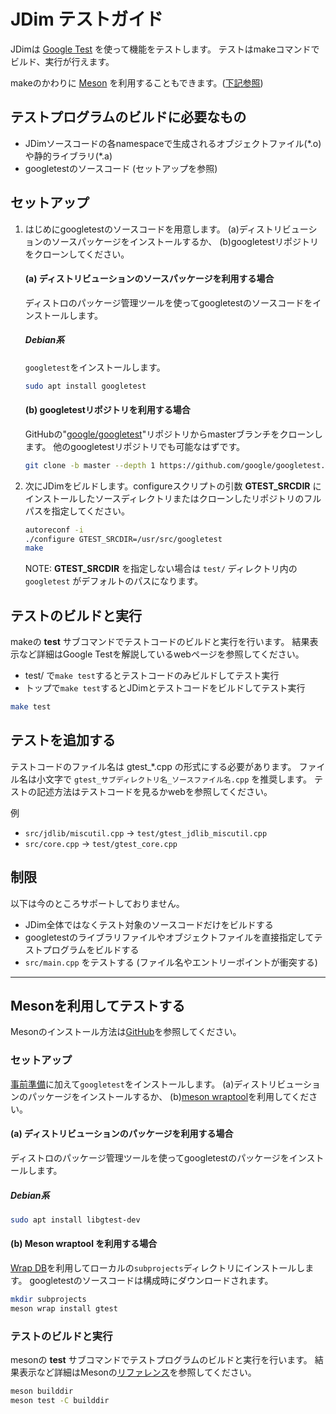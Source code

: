 # JDim テストガイド

JDimは [Google Test][google_test] を使って機能をテストします。
テストはmakeコマンドでビルド、実行が行えます。

makeのかわりに [Meson][mesonbuild] を利用することもできます。([下記参照](#meson-test))

## テストプログラムのビルドに必要なもの
- JDimソースコードの各namespaceで生成されるオブジェクトファイル(\*.o)や静的ライブラリ(\*.a)
- googletestのソースコード (セットアップを参照)


## セットアップ

1. はじめにgoogletestのソースコードを用意します。
   (a)ディストリビューションのソースパッケージをインストールするか、
   (b)googletestリポジトリをクローンしてください。

   #### (a) ディストリビューションのソースパッケージを利用する場合
   ディストロのパッケージ管理ツールを使ってgoogletestのソースコードをインストールします。

   ##### Debian系
   `googletest`をインストールします。

   ```sh
   sudo apt install googletest
   ```

   #### (b) googletestリポジトリを利用する場合
   GitHubの"[google/googletest][google_test]"リポジトリからmasterブランチをクローンします。
   他のgoogletestリポジトリでも可能なはずです。

   ```sh
   git clone -b master --depth 1 https://github.com/google/googletest.git /path/to/googletest
   ```

2. 次にJDimをビルドします。configureスクリプトの引数 **GTEST_SRCDIR** に
   インストールしたソースディレクトリまたはクローンしたリポジトリのフルパスを指定してください。

   ```sh
   autoreconf -i
   ./configure GTEST_SRCDIR=/usr/src/googletest
   make
   ```

   NOTE: **GTEST_SRCDIR** を指定しない場合は `test/` ディレクトリ内の `googletest` がデフォルトのパスになります。


## テストのビルドと実行

makeの **test** サブコマンドでテストコードのビルドと実行を行います。
結果表示など詳細はGoogle Testを解説しているwebページを参照してください。

* test/ で`make test`するとテストコードのみビルドしてテスト実行
* トップで`make test`するとJDimとテストコードをビルドしてテスト実行

```sh
make test
```


## テストを追加する

テストコードのファイル名は gtest\_\*.cpp の形式にする必要があります。
ファイル名は小文字で `gtest_サブディレクトリ名_ソースファイル名.cpp` を推奨します。
テストの記述方法はテストコードを見るかwebを参照してください。

例
* `src/jdlib/miscutil.cpp` → `test/gtest_jdlib_miscutil.cpp`
* `src/core.cpp` → `test/gtest_core.cpp`


## 制限

以下は今のところサポートしておりません。
* JDim全体ではなくテスト対象のソースコードだけをビルドする
* googletestのライブラリファイルやオブジェクトファイルを直接指定してテストプログラムをビルドする
* `src/main.cpp` をテストする (ファイル名やエントリーポイントが衝突する)


[google_test]: https://github.com/google/googletest

---

<a name="meson-test"></a>
## Mesonを利用してテストする

Mesonのインストール方法は[GitHub][#556]を参照してください。

### セットアップ

[事前準備][readme-prepare]に加えて`googletest`をインストールします。
(a)ディストリビューションのパッケージをインストールするか、
(b)[meson wraptool][meson-wraptool]を利用してください。

#### (a) ディストリビューションのパッケージを利用する場合
ディストロのパッケージ管理ツールを使ってgoogletestのパッケージをインストールします。

##### Debian系
```sh
sudo apt install libgtest-dev
```

#### (b) Meson wraptool を利用する場合
[Wrap DB][wrapdb]を利用してローカルの`subprojects`ディレクトリにインストールします。
googletestのソースコードは構成時にダウンロードされます。
```sh
mkdir subprojects
meson wrap install gtest
```

### テストのビルドと実行
mesonの **test** サブコマンドでテストプログラムのビルドと実行を行います。
結果表示など詳細はMesonの[リファレンス][meson-reference]を参照してください。
```sh
meson builddir
meson test -C builddir
```

[mesonbuild]: https://mesonbuild.com/
[#556]: https://github.com/JDimproved/JDim/discussions/556
[readme-prepare]: https://github.com/JDimproved/JDim/blob/master/README.md#%E4%BA%8B%E5%89%8D%E6%BA%96%E5%82%99
[meson-wraptool]: https://mesonbuild.com/Using-wraptool.html
[wrapdb]: https://wrapdb.mesonbuild.com/gtest
[meson-reference]: https://mesonbuild.com/Unit-tests.html#other-test-options
